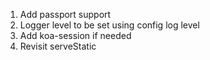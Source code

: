 1. Add passport support
2. Logger level to be set using config log level
3. Add koa-session if needed
4. Revisit serveStatic
